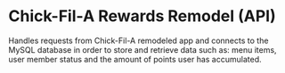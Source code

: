 # Chick-Fil-A Rewards Remodel (API)

Handles requests from Chick-Fil-A remodeled app and connects to the MySQL database in order to store and retrieve data such as: menu items, user member status and the amount of points user has accumulated.